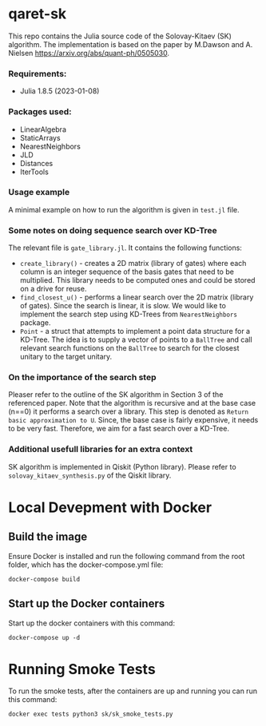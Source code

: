 # qaret-sk
This repo contains the Julia source code of the Solovay-Kitaev (SK) algorithm. The implementation is based on the paper by M.Dawson and A. Nielsen https://arxiv.org/abs/quant-ph/0505030.

### Requirements:
* Julia 1.8.5 (2023-01-08)
### Packages used:
* LinearAlgebra  
* StaticArrays  
* NearestNeighbors  
* JLD  
* Distances  
* IterTools  

### Usage example
A minimal example on how to run the algorithm is given in `test.jl` file.

### Some notes on doing sequence search over KD-Tree
The relevant file is `gate_library.jl`. It contains the following functions:
* `create_library()` - creates a 2D matrix (library of gates) where each column is an integer sequence of the basis gates that need to be multiplied. This library needs to be computed ones and could be stored on a drive for reuse.
* `find_closest_u()` - performs a linear search over the 2D matrix (library of gates). Since the search is linear, it is slow. We would like to implement the search step using KD-Trees from `NearestNeighbors` package.
* `Point` - a struct that attempts to implement a point data structure for a KD-Tree. The idea is to supply a vector of points to a `BallTree` and call relevant search functions on the `BallTree` to search for the closest unitary to the target unitary.

### On the importance of the search step
Pleaser refer to the outline of the SK algorithm in Section 3 of the referenced paper. Note that the algorithm is recursive and at the base case (n==0) it performs a search over a library. This step is denoted as `Return basic approximation to U`. Since, the base case is fairly expensive, it needs to be very fast. Therefore, we aim for a fast search over a KD-Tree.

### Additional usefull libraries for an extra context
SK algorithm is implemented in Qiskit (Python library). Please refer to `solovay_kitaev_synthesis.py` of the Qiskit library.

# Local Devepment with Docker

## Build the image
Ensure Docker is installed and run the following command from the root folder, which has the docker-compose.yml file:

```
docker-compose build
```

## Start up the Docker containers
Start up the docker containers with this command:
```
docker-compose up -d
```


# Running Smoke Tests
To run the smoke tests, after the containers are up and running you can run this command:
```
docker exec tests python3 sk/sk_smoke_tests.py
```